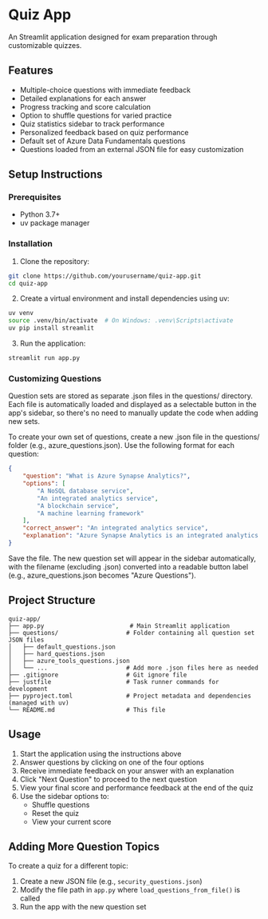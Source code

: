 # Quiz App

An Streamlit application designed for exam preparation through customizable quizzes.

## Features

- Multiple-choice questions with immediate feedback
- Detailed explanations for each answer
- Progress tracking and score calculation
- Option to shuffle questions for varied practice
- Quiz statistics sidebar to track performance
- Personalized feedback based on quiz performance
- Default set of Azure Data Fundamentals questions
- Questions loaded from an external JSON file for easy customization

## Setup Instructions

### Prerequisites

- Python 3.7+
- uv package manager

### Installation

1. Clone the repository:

```bash
git clone https://github.com/yourusername/quiz-app.git
cd quiz-app
```

2. Create a virtual environment and install dependencies using uv:

```bash
uv venv
source .venv/bin/activate  # On Windows: .venv\Scripts\activate
uv pip install streamlit
```

3. Run the application:

```bash
streamlit run app.py
```

### Customizing Questions
Question sets are stored as separate .json files in the questions/ directory. Each file is automatically loaded and displayed as a selectable button in the app's sidebar, so there's no need to manually update the code when adding new sets.

To create your own set of questions, create a new .json file in the questions/ folder (e.g., azure_questions.json). Use the following format for each question:

```json
{
    "question": "What is Azure Synapse Analytics?",
    "options": [
        "A NoSQL database service",
        "An integrated analytics service",
        "A blockchain service",
        "A machine learning framework"
    ],
    "correct_answer": "An integrated analytics service",
    "explanation": "Azure Synapse Analytics is an integrated analytics service that brings together data integration, enterprise data warehousing, and big data analytics."
}
```
Save the file. The new question set will appear in the sidebar automatically, with the filename (excluding .json) converted into a readable button label (e.g., azure_questions.json becomes "Azure Questions").



## Project Structure

```
quiz-app/
├── app.py                        # Main Streamlit application
├── questions/                   # Folder containing all question set JSON files
│   ├── default_questions.json
│   ├── hard_questions.json
│   ├── azure_tools_questions.json
│   └── ...                      # Add more .json files here as needed
├── .gitignore                   # Git ignore file
├── justfile                     # Task runner commands for development
├── pyproject.toml               # Project metadata and dependencies (managed with uv)
└── README.md                    # This file
```

## Usage

1. Start the application using the instructions above
2. Answer questions by clicking on one of the four options
3. Receive immediate feedback on your answer with an explanation
4. Click "Next Question" to proceed to the next question
5. View your final score and performance feedback at the end of the quiz
6. Use the sidebar options to:
   - Shuffle questions
   - Reset the quiz
   - View your current score

## Adding More Question Topics

To create a quiz for a different topic:

1. Create a new JSON file (e.g., `security_questions.json`)
2. Modify the file path in `app.py` where `load_questions_from_file()` is called
3. Run the app with the new question set
